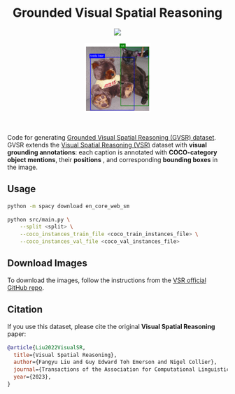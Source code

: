 <div align="center">
<h1>Grounded Visual Spatial Reasoning</h1>

<a href='https://huggingface.co/datasets/tomhodemon/gounded-visual-spatial-reasoning'><img src='https://img.shields.io/badge/%F0%9F%A4%97%20Hugging%20Face-Dataset-yellow'></a>

<img src="misc/teaser.png" align="center" style="width: 30%">
<br>
<br>
<br>

</div>

Code for generating [Grounded Visual Spatial Reasoning (GVSR) dataset](https://huggingface.co/datasets/tomhodemon/gounded-visual-spatial-reasoning). GVSR extends the [Visual Spatial Reasoning (VSR)](https://arxiv.org/pdf/2205.00363) dataset with **visual grounding annotations**: each caption is annotated with **COCO-category object mentions**, their **positions** , and corresponding **bounding boxes** in the image.

## Usage
```bash
python -m spacy download en_core_web_sm
```


```bash
python src/main.py \
    --split <split> \
    --coco_instances_train_file <coco_train_instances_file> \
    --coco_instances_val_file <coco_val_instances_file>
```
## Download Images
To download the images, follow the instructions from the [VSR official GitHub repo](https://github.com/cambridgeltl/visual-spatial-reasoning/tree/master/data).

## Citation
If you use this dataset, please cite the original **Visual Spatial Reasoning** paper:
```bibtex
@article{Liu2022VisualSR,
  title={Visual Spatial Reasoning},
  author={Fangyu Liu and Guy Edward Toh Emerson and Nigel Collier},
  journal={Transactions of the Association for Computational Linguistics},
  year={2023},
}
```